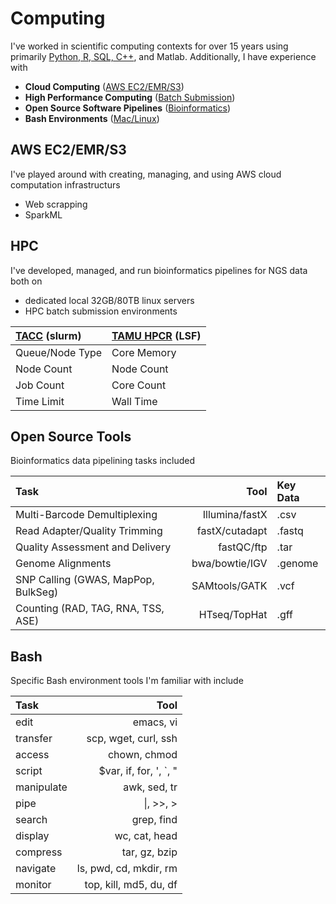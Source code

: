 # Computing

I've worked in scientific computing contexts for over 15 years 
using primarily [Python, R, SQL, C++](https://github.com/pointOfive/Examples/), and Matlab. 
Additionally, I have experience with

- **Cloud Computing** ([AWS EC2/EMR/S3](https://aws.amazon.com))
- **High Performance Computing** ([Batch Submission](#hpc))
- **Open Source Software Pipelines** ([Bioinformatics](#open-source-tools))
- **Bash Environments** ([Mac/Linux](#bash))


## AWS EC2/EMR/S3

I've played around with creating, managing, and using 
AWS cloud computation infrastructurs 

- Web scrapping
- SparkML


## HPC

I've developed, managed, and run bioinformatics pipelines for NGS data both on 

- dedicated local 32GB/80TB linux servers
- HPC batch submission environments

| [TACC](https://www.tacc.utexas.edu) (slurm) | [TAMU HPCR](https://hprc.tamu.edu) (LSF) |
:---------------------------------------------|:-----------------------------------------|
| Queue/Node Type                             | Core Memory				 |
| Node Count   	 			      | Node Count				 |
| Job Count   	 			      | Core Count				 |
| Time Limit   	 			      | Wall Time				 |


## Open Source Tools

Bioinformatics data pipelining tasks included

| Task                                | Tool                   | Key Data  |
|:------------------------------------|-----------------------:|:----------|
| Multi-Barcode Demultiplexing        | Illumina/fastX         | .csv      |
| Read Adapter/Quality Trimming       | fastX/cutadapt         | .fastq    |
| Quality Assessment and Delivery     | fastQC/ftp             | .tar      |
| Genome Alignments                   | bwa/bowtie/IGV         | .genome   |
| SNP Calling (GWAS, MapPop, BulkSeg) | SAMtools/GATK          | .vcf      |
| Counting (RAD, TAG, RNA, TSS, ASE)  | HTseq/TopHat           | .gff      |


## Bash

Specific Bash environment tools I'm familiar with include

| Task        | Tool                    |
|:------------|------------------------:|
| edit        | emacs, vi               |
| transfer    | scp, wget, curl, ssh    |
| access      | chown, chmod            |
| script      | $var, if, for, ', `, "  |
| manipulate  | awk, sed, tr            |
| pipe        | \|, >>, >               |
| search      | grep, find              |
| display     | wc, cat, head           |
| compress    | tar, gz, bzip           |
| navigate    | ls, pwd, cd, mkdir, rm  |
| monitor     | top, kill, md5, du, df  |
